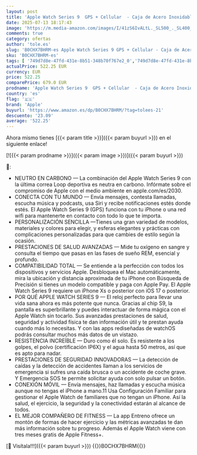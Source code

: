 ```yaml
---
layout: post
title: 'Apple Watch Series 9  GPS + Cellular  - Caja de Acero Inoxidable en Plata de 41 mm - Correa Deportiva Azul tempestad - Talla M/L'
date: 2025-07-13 18:17:43
image: 'https://m.media-amazon.com/images/I/41zS6IvALtL._SL500_._SL400_.jpg'
comments: true
category: ofertas
author: 'tole.es'
slug: 'B0CHX7BHRM-es Apple Watch Series 9 GPS + Cellular - Caja de Acero...'
sku: 'B0CHX7BHRM-es'
tags: [ '749d7d8e-47fd-431e-8b51-348b70f767e2_0','749d7d8e-47fd-431e-8b51-348b70f767e2_601','749d7d8e-47fd-431e-8b51-348b70f767e2_9801','Apple','Arborist Merchandising Root','Electrónica','Self Service','Smartwatches','Special Features Stores','Tecnología para vestir','Wireless Category page - Wearables','apple','🇪🇸', ]
actualPrice: 522.25 EUR
currency: EUR
price: 522.25
comparePrice: 679.0 EUR
prodname: 'Apple Watch Series 9  GPS + Cellular  - Caja de Acero Inoxidable en Plata de 41 mm - Correa Deportiva Azul tempestad - Talla M/L'
country: 'es'
flag: '🇪🇸'
brand: 'Apple'
buyurl: 'https://www.amazon.es/dp/B0CHX7BHRM/?tag=tolees-21'
descuento: '23.09'
average: '522.25'
---
```


Ahora mismo tienes [{{< param title >}}]({{< param buyurl >}}) en el siguiente enlace!

[![{{< param prodname >}}]({{< param image >}})]({{< param buyurl >}})

🔎:

- NEUTRO EN CARBONO — La combinación del Apple Watch Series 9 con la última correa Loop deportiva es neutra en carbono. Infórmate sobre el compromiso de Apple con el medio ambiente en apple.com/es/2030.
- CONECTA CON TU MUNDO — Envía mensajes, contesta llamadas, escucha música y podcasts, usa Siri y recibe notificaciones estés donde estés. El Apple Watch Series 9 (GPS) funciona con tu iPhone o una red wifi para mantenerte en contacto con todo lo que te importa.
- PERSONALIZACIÓN SENCILLA —Tienes una gran variedad de modelos, materiales y colores para elegir, y esferas elegantes y prácticas con complicaciones personalizadas para que cambies de estilo según la ocasión.
- PRESTACIONES DE SALUD AVANZADAS — Mide tu oxígeno en sangre y consulta el tiempo que pasas en las fases de sueño REM, esencial y profundo.
- COMPATIBILIDAD TOTAL — Se entiende a la perfección con todos los dispositivos y servicios Apple. Desbloquea el Mac automáticamente, mira la ubicación y distancia aproximada de tu iPhone con Búsqueda de Precisión si tienes un modelo compatible y paga con Apple Pay. El Apple Watch Series 9 requiere un iPhone Xs o posterior con iOS 17 o posterior.
- POR QUÉ APPLE WATCH SERIES 9 — El reloj perfecto para llevar una vida sana ahora es más potente que nunca. Gracias al chip S9, la pantalla es superbrillante y puedes interactuar de forma mágica con el Apple Watch sin tocarlo. Sus avanzadas prestaciones de salud, seguridad y actividad física te dan información útil y te prestan ayuda cuando más lo necesitas. Y con las apps rediseñadas de watchOS podrás consultar muchos más datos de un vistazo.
- RESISTENCIA INCREÍBLE — Duro como él solo. Es resistente a los golpes, el polvo (certificación IP6X) y el agua hasta 50 metros, así que es apto para nadar.
- PRESTACIONES DE SEGURIDAD INNOVADORAS — La detección de caídas y la detección de accidentes llaman a los servicios de emergencia si sufres una caída brusca o un accidente de coche grave. Y Emergencia SOS te permite solicitar ayuda con solo pulsar un botón.
- CONEXIÓN MÓVIL — Envía mensajes, haz llamadas y escucha música aunque no tengas el iPhone a mano.11 Usa Configuración Familiar para gestionar el Apple Watch de familiares que no tengan un iPhone. Así la salud, el ejercicio, la seguridad y la conectividad estarán al alcance de todos.
- EL MEJOR COMPAÑERO DE FITNESS — La app Entreno ofrece un montón de formas de hacer ejercicio y las métricas avanzadas te dan más información sobre tu progreso. Además el Apple Watch viene con tres meses gratis de Apple Fitness+.

[🛒 Visítala!!!]({{< param buyurl >}})
{{<world>}}B0CHX7BHRM{{</world>}}
